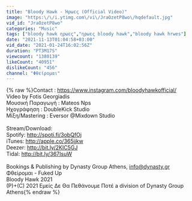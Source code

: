 ```yaml
---
title: "Bloody Hawk - Ήρωες (Official Video)"
image: "https:\/\/i.ytimg.com\/vi\/JraOzetP8wo\/hqdefault.jpg"
vid_id: "JraOzetP8wo"
categories: "Music"
tags: ["bloody hawk ηρωες","ηρωες bloody hawk","bloody hawk hrwes"]
date: "2021-11-13T01:04:58+03:00"
vid_date: "2021-01-24T16:02:56Z"
duration: "PT3M17S"
viewcount: "1380139"
likeCount: "40951"
dislikeCount: "456"
channel: "Φθείρομαι"
---
```

{% raw %}Contact : <a rel="nofollow" target="blank" href="https://www.instagram.com/bloodyhawkofficial/">https://www.instagram.com/bloodyhawkofficial/</a><br />Video by Fotis Georgiadis<br />Μουσική Παραγωγή : Mateos Nps<br />Ηχογράφηση : DoubleKick Studio<br />Μίξη/Mastering : Eversor @Mixdown Studio<br /><br />Stream/Download:<br />Spotify: <a rel="nofollow" target="blank" href="http://spoti.fi/3obQfOj">http://spoti.fi/3obQfOj</a><br />iTunes: <a rel="nofollow" target="blank" href="http://apple.co/365jjkw">http://apple.co/365jjkw</a><br />Deezer: <a rel="nofollow" target="blank" href="http://bit.ly/2KIC5GJ">http://bit.ly/2KIC5GJ</a><br />Tidal: <a rel="nofollow" target="blank" href="http://bit.ly/367IsuW">http://bit.ly/367IsuW</a><br /><br />Bookings &amp; Publishing by Dynasty Group Athens, info@dynasty.gr<br />Φθείρομαι - Fuked Up<br />Bloody Hawk 2021<br />(P)+(C) 2021 Εμείς Δε Θα Πεθάνουμε Ποτέ a division of Dynasty Group Athens{% endraw %}
